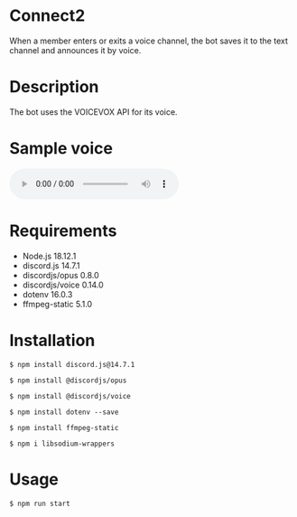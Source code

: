 # Connect2
When a member enters or exits a voice channel, the bot saves it to the text channel and announces it by voice.

# Description

The bot uses the VOICEVOX API for its voice.

# Sample voice

<audio controls src="https://api.su-shiki.com/v2/voicevox/audio/?text=%E7%A7%81%E3%81%AF%E3%82%B3%E3%83%8D%E3%82%AF%E3%83%88%E3%83%84%E3%83%BC%E3%81%A7%E3%81%99%E3%80%82%E9%9F%B3%E5%A3%B0%E3%81%A7%E5%85%A5%E9%80%80%E5%87%BA%E7%8A%B6%E6%B3%81%E3%82%92%E3%81%8A%E4%BC%9D%E3%81%88%E3%81%97%E3%81%BE%E3%81%99%E3%80%82&key=V-86949-q-38c80&speaker=2"></audio>

# Requirements

* Node.js 18.12.1
* discord.js 14.7.1
* discordjs/opus 0.8.0
* discordjs/voice 0.14.0
* dotenv 16.0.3
* ffmpeg-static 5.1.0

# Installation
```
$ npm install discord.js@14.7.1

$ npm install @discordjs/opus

$ npm install @discordjs/voice

$ npm install dotenv --save

$ npm install ffmpeg-static

$ npm i libsodium-wrappers

```


# Usage
```
$ npm run start
```

